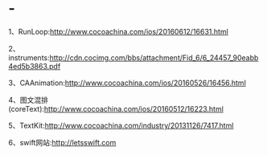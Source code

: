 # -
1、RunLoop:http://www.cocoachina.com/ios/20160612/16631.html

2、instruments:http://cdn.cocimg.com/bbs/attachment/Fid_6/6_24457_90eabb4ed5b3863.pdf

3、CAAnimation:http://www.cocoachina.com/ios/20160526/16456.html

4、图文混排(coreText):http://www.cocoachina.com/ios/20160512/16223.html

5、TextKit:http://www.cocoachina.com/industry/20131126/7417.html

6、swift网站:http://letsswift.com
